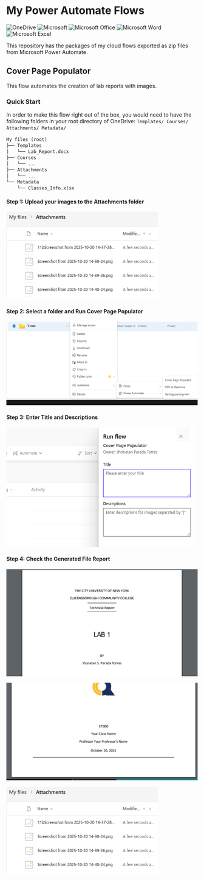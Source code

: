 # My Power Automate Flows

![OneDrive](https://img.shields.io/badge/OneDrive-white?style=for-the-badge&logo=Microsoft%20OneDrive&logoColor=0078D4)
![Microsoft](https://img.shields.io/badge/Microsoft-0078D4?style=for-the-badge&logo=microsoft&logoColor=white)
![Microsoft Office](https://img.shields.io/badge/Microsoft_Office-D83B01?style=for-the-badge&logo=microsoft-office&logoColor=white)
![Microsoft Word](https://img.shields.io/badge/Microsoft_Word-2B579A?style=for-the-badge&logo=microsoft-word&logoColor=white)
![Microsoft Excel](https://img.shields.io/badge/Microsoft_Excel-217346?style=for-the-badge&logo=microsoft-excel&logoColor=white)

This repository has the packages of my cloud flows exported as zip files from Microsoft Power Automate.  

## Cover Page Populator

This flow automates the creation of lab reports with images.  

### Quick Start

In order to make this flow right out of the box, you would need to have the following folders in your root directory of OneDrive: `Templates/ Courses/ Attachments/ Metadata/`

```
My files (root)
├── Templates
│   └── Lab_Report.docx
├── Courses
│   └── ...
├── Attachments
│   └── ...
└── Metadata
    └── Classes_Info.xlsx
```


#### Step 1: Upload your images to the Attachments folder

![Alt text](<imgs/Screenshot from 2025-10-20 14-52-07.png>)

#### Step 2: Select a folder and Run Cover Page Populator

![Alt text](<imgs/Screenshot from 2025-10-20 16-56-52.png>)

#### Step 3: Enter Title and Descriptions

![Alt text](<imgs/Screenshot from 2025-10-20 16-57-56.png>)

#### Step 4: Check the Generated File Report

![Alt text](<imgs/Screenshot from 2025-10-20 19-23-42.png>)

![Alt text](<imgs/Screenshot from 2025-10-20 19-23-53.png>)

![Alt text](<imgs/Screenshot from 2025-10-20 14-52-07.png>)

